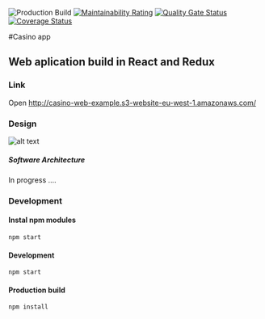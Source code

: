 ![Production Build](https://github.com/tonimitrevski/casino/workflows/Production%20Build/badge.svg) 
[![Maintainability Rating](https://sonarcloud.io/api/project_badges/measure?project=tonimitrevski_casino&metric=sqale_rating)](https://sonarcloud.io/dashboard?id=tonimitrevski_casino)
[![Quality Gate Status](https://sonarcloud.io/api/project_badges/measure?project=tonimitrevski_casino&metric=alert_status)](https://sonarcloud.io/dashboard?id=tonimitrevski_casino)
<a href='https://coveralls.io/github/tonimitrevski/casino?branch=master'><img src='https://coveralls.io/repos/github/tonimitrevski/casino/badge.svg?branch=master&kill_cache=1' alt='Coverage Status' /></a>

#Casino app
## Web aplication build in React and Redux

### Link
Open <a href="http://casino-web-example.s3-website-eu-west-1.amazonaws.com/" target="_blank">http://casino-web-example.s3-website-eu-west-1.amazonaws.com/</a>

### Design
![alt text](https://casino-api-example.s3-eu-west-1.amazonaws.com/design.png)
##### Software Architecture
In progress ....
### Development
#### Instal npm modules
```
npm start
```
#### Development
```
npm start
```
#### Production build
```
npm install
```

